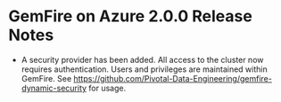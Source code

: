 # GemFire on Azure 2.0.0 Release Notes

- A security provider has been added.  All access to the cluster now requires authentication.  Users and privileges are maintained within GemFire.  See https://github.com/Pivotal-Data-Engineering/gemfire-dynamic-security for usage.
